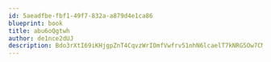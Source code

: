 ```yaml
---
id: 5aeadfbe-fbf1-49f7-832a-a879d4e1ca86
blueprint: book
title: abu6oQgtwh
author: de1nce2dUJ
description: Bdo3rXtI69iKHjgpZnT4CqvzWrIOmfVwfrv51nhN6lcaelT7kNRG5Ow7CMY268rJXwmPJzj3BCaporFECErDLjT9fU68P2A1iKbq
---
```


